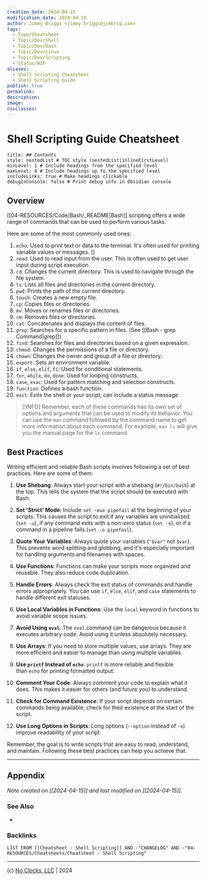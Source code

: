 ```yaml
---
creation_date: 2024-04-15
modification_date: 2024-04-15
author: Jimmy Briggs <jimmy.briggs@jimbrig.com>
tags:
  - Type/Cheatsheet
  - Topic/Dev/Shell
  - Topic/Dev/Bash
  - Topic/Dev/Linux
  - Topic/Dev/Scripting
  - Status/WIP
aliases:
  - Shell Scripting Cheatsheet
  - Shell Scripting Guide
publish: true
permalink:
description:
image:
cssclasses:
---
```


# Shell Scripting Guide Cheatsheet

```table-of-contents
title: ## Contents 
style: nestedList # TOC style (nestedList|inlineFirstLevel)
minLevel: 1 # Include headings from the specified level
maxLevel: 4 # Include headings up to the specified level
includeLinks: true # Make headings clickable
debugInConsole: false # Print debug info in Obsidian console
```

## Overview

[[04-RESOURCES/Code/Bash/_README|Bash]] scripting offers a wide range of commands that can be used to perform various tasks. 

Here are some of the most commonly used ones:

1. `echo`: Used to print text or data to the terminal. It's often used for printing variable values or messages. ()
2. `read`: Used to read input from the user. This is often used to get user input during script execution.
3. `cd`: Changes the current directory. This is used to navigate through the file system.
4. `ls`: Lists all files and directories in the current directory.
5. `pwd`: Prints the path of the current directory.
6. `touch`: Creates a new empty file.
7. `cp`: Copies files or directories.
8. `mv`: Moves or renames files or directories.
9. `rm`: Removes files or directories.
10. `cat`: Concatenates and displays the content of files.
11. `grep`: Searches for a specific pattern in files. (See [[Bash - grep Command|grep]])
12. `find`: Searches for files and directories based on a given expression.
13. `chmod`: Changes the permissions of a file or directory.
14. `chown`: Changes the owner and group of a file or directory.
15. `export`: Sets an environment variable.
16. `if`, `else`, `elif`, `fi`: Used for conditional statements.
17. `for`, `while`, `do`, `done`: Used for looping constructs.
18. `case`, `esac`: Used for pattern matching and selection constructs.
19. `function`: Defines a bash function.
20. `exit`: Exits the shell or your script, can include a status message.

> [!INFO]
> Remember, each of these commands has its own set of options and arguments that can be used to modify its behavior. You can use the `man` command followed by the command name to get more information about each command. For example, `man ls` will give you the manual page for the `ls` command.


## Best Practices

Writing efficient and reliable Bash scripts involves following a set of best practices. Here are some of them:

1. **Use Shebang**: Always start your script with a shebang (`#!/bin/bash`) at the top. This tells the system that the script should be executed with Bash.
    
2. **Set 'Strict' Mode**: Include `set -euo pipefail` at the beginning of your scripts. This causes the script to exit if any variables are uninitialized (`set -u`), if any command exits with a non-zero status (`set -e`), or if a command in a pipeline fails (`set -o pipefail`).
    
3. **Quote Your Variables**: Always quote your variables (`"$var"` not `$var`). This prevents word splitting and globbing, and it's especially important for handling arguments and filenames with spaces.
    
4. **Use Functions**: Functions can make your scripts more organized and reusable. They also reduce code duplication.
    
5. **Handle Errors**: Always check the exit status of commands and handle errors appropriately. You can use `if`, `else`, `elif`, and `case` statements to handle different exit statuses.
    
6. **Use Local Variables in Functions**: Use the `local` keyword in functions to avoid variable scope issues.
    
7. **Avoid Using `eval`**: The `eval` command can be dangerous because it executes arbitrary code. Avoid using it unless absolutely necessary.
    
8. **Use Arrays**: If you need to store multiple values, use arrays. They are more efficient and easier to manage than using multiple variables.
    
9. **Use `printf` Instead of `echo`**: `printf` is more reliable and flexible than `echo` for printing formatted output.
    
10. **Comment Your Code**: Always comment your code to explain what it does. This makes it easier for others (and future you) to understand.
    
11. **Check for Command Existence**: If your script depends on certain commands being available, check for their existence at the start of the script.
    
12. **Use Long Options in Scripts**: Long options (`--option` instead of `-o`) improve readability of your script.
    

Remember, the goal is to write scripts that are easy to read, understand, and maintain. Following these best practices can help you achieve that.

***

## Appendix

*Note created on [[2024-04-15]] and last modified on [[2024-04-15]].*

### See Also

- 

### Backlinks

```dataview
LIST FROM [[Cheatsheet - Shell Scripting]] AND -"CHANGELOG" AND -"04-RESOURCES/Cheatsheets/Cheatsheet - Shell Scripting"
```

***

(c) [No Clocks, LLC](https://github.com/noclocks) | 2024